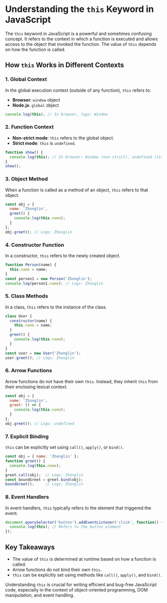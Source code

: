 # Understanding the `this` Keyword in JavaScript

The `this` keyword in JavaScript is a powerful and sometimes confusing concept. It refers to the context in which a function is executed and allows access to the object that invoked the function. The value of `this` depends on how the function is called.

## How `this` Works in Different Contexts

### 1. Global Context

In the global execution context (outside of any function), `this` refers to:

-   **Browser**: `window` object
-   **Node.js**: `global` object

```javascript
console.log(this); // In browser, logs: Window

```

### 2. Function Context

-   **Non-strict mode**: `this` refers to the global object.
-   **Strict mode**: `this` is `undefined`.

```javascript
function show() {
  console.log(this); // In browser: Window (non-strict), undefined (strict)
}
show();

```

### 3. Object Method

When a function is called as a method of an object, `this` refers to that object.

```javascript
const obj = {
  name: 'Zhonglin',
  greet() {
    console.log(this.name);
  }
};
obj.greet(); // Logs: Zhonglin

```

### 4. Constructor Function

In a constructor, `this` refers to the newly created object.

```javascript
function Person(name) {
  this.name = name;
}
const person1 = new Person('Zhonglin');
console.log(person1.name); // Logs: Zhonglin

```

### 5. Class Methods

In a class, `this` refers to the instance of the class.

```javascript
class User {
  constructor(name) {
    this.name = name;
  }
  greet() {
    console.log(this.name);
  }
}
const user = new User('Zhonglin');
user.greet(); // Logs: Zhonglin

```

### 6. Arrow Functions

Arrow functions do not have their own `this`. Instead, they inherit `this` from their enclosing lexical context.

```javascript
const obj = {
  name: 'Zhonglin',
  greet: () => {
    console.log(this.name);
  }
};
obj.greet(); // Logs: undefined

```

### 7. Explicit Binding

`this` can be explicitly set using `call()`, `apply()`, or `bind()`.

```javascript
const obj = { name: 'Zhonglin' };
function greet() {
  console.log(this.name);
}
greet.call(obj);  // Logs: Zhonglin
const boundGreet = greet.bind(obj);
boundGreet();     // Logs: Zhonglin

```

### 8. Event Handlers

In event handlers, `this` typically refers to the element that triggered the event.

```javascript
document.querySelector('button').addEventListener('click', function() {
  console.log(this); // Refers to the button element
});

```

## Key Takeaways

-   The value of `this` is determined at runtime based on how a function is called.
-   Arrow functions do not bind their own `this`.
-   `this` can be explicitly set using methods like `call()`, `apply()`, and `bind()`.

Understanding `this` is crucial for writing efficient and bug-free JavaScript code, especially in the context of object-oriented programming, DOM manipulation, and event handling.
<!--stackedit_data:
eyJoaXN0b3J5IjpbOTE5MzYzMTI5XX0=
-->